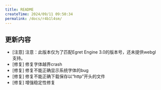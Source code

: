 ```yaml
---
title: README
createTime: 2024/09/11 09:50:34
permalink: /docs/r4b1l4sm/
---
```

## 更新内容

* [注意] 注意：此版本仅为了匹配Egret Engine 3.0的版本号，还未提供webgl支持。
* [修复] 修复字体越界crash
* [修复] 修复不能正确显示系统字体的bug
* [修复] 修复不能正确下载保存以“http”开头的文件
* [修复] 增强稳定性修复